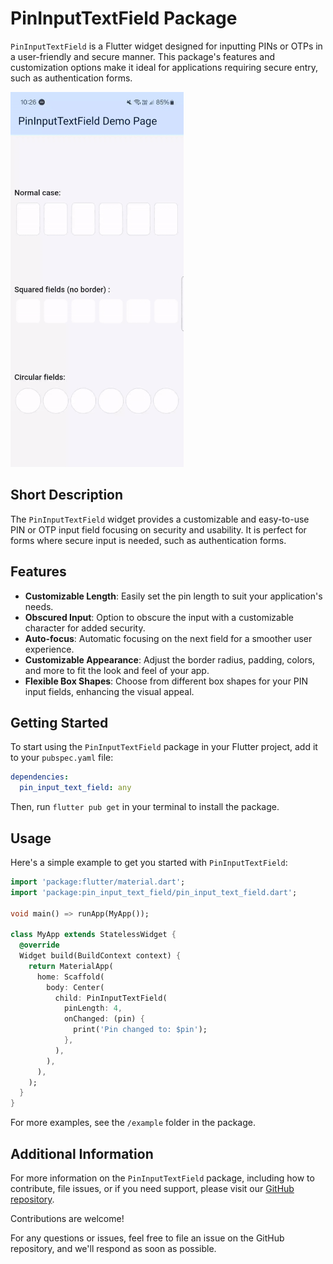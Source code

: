 # PinInputTextField Package

`PinInputTextField` is a Flutter widget designed for inputting PINs
or OTPs in a user-friendly and secure manner. This package's features and customization options make
it ideal for applications requiring secure entry, such as authentication forms.

<img src="https://github.com/tajaouart/animated_pin_input_text_field/blob/master/animated_pin_input_text_field.gif" height="600"/>

## Short Description

The `PinInputTextField` widget provides a customizable and easy-to-use PIN or OTP input field
focusing on security and usability. It is perfect for forms where secure input is needed, such as
authentication forms.

## Features

- **Customizable Length**: Easily set the pin length to suit your application's needs.
- **Obscured Input**: Option to obscure the input with a customizable character for added security.
- **Auto-focus**: Automatic focusing on the next field for a smoother user experience.
- **Customizable Appearance**: Adjust the border radius, padding, colors, and more to fit the look
  and feel of your app.
- **Flexible Box Shapes**: Choose from different box shapes for your PIN input fields, enhancing the
  visual appeal.

## Getting Started

To start using the `PinInputTextField` package in your Flutter project, add it to
your `pubspec.yaml` file:

```yaml
dependencies:
  pin_input_text_field: any
```

Then, run `flutter pub get` in your terminal to install the package.

## Usage

Here's a simple example to get you started with `PinInputTextField`:

```dart
import 'package:flutter/material.dart';
import 'package:pin_input_text_field/pin_input_text_field.dart';

void main() => runApp(MyApp());

class MyApp extends StatelessWidget {
  @override
  Widget build(BuildContext context) {
    return MaterialApp(
      home: Scaffold(
        body: Center(
          child: PinInputTextField(
            pinLength: 4,
            onChanged: (pin) {
              print('Pin changed to: $pin');
            },
          ),
        ),
      ),
    );
  }
}
```

For more examples, see the `/example` folder in the package.

## Additional Information

For more information on the `PinInputTextField` package, including how to contribute, file issues,
or if you need support, please visit
our [GitHub repository](https://github.com/tajaouart/animated_pin_input_text_field).

Contributions are welcome!

For any questions or issues, feel free to file an issue on the GitHub repository, and we'll respond
as soon as possible.

